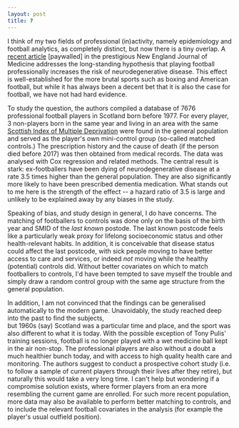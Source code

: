 ```yaml
---
layout: post
title: ?
---
```

I think of my two fields of professional (in)activity, namely 
epidemiology and football analytics, as completely distinct, but 
now there is a tiny overlap. 
A [recent article](https://www.nejm.org/doi/full/10.1056/NEJMoa1908483) 
[paywalled] in the prestigious New England Journal of Medicine addresses the
long-standing hypothesis that playing football professionally increases the
risk of neurodegenerative disease. This effect is well-established for the more
brutal sports such as boxing and American football, but while it has always
been a decent bet that it is also the case for football, we have not had hard 
evidence. 

To study the question, the authors compiled a database of 7676 professional
football players in Scotland born before 1977. For every player, 3 non-players
born in the same year and living in an area with the same 
[Scottish Index of Multiple Deprivation](https://www2.gov.scot/Topics/Statistics/SIMD)
were found in the general population and served as the player's own mini-control 
group (so-called matched controls.) The prescription history and the cause of 
death (if the person died before 2017) was then obtained from medical records.
The data was analysed with Cox regression and related methods. The central
result is stark: ex-footballers have been dying of neurodegenerative disease at a rate 
3.5 times higher than the general population. They are also 
significantly more likely to have been prescribed dementia medication. What
stands out to me here is the strength of the effect -- a hazard ratio of 3.5 is 
large and unlikely to be explained away by any biases in the study.

Speaking of bias, and study design in general, I do have concerns.
The matching of footballers to controls was done only on the basis of the birth
year and SMID of the _last known_ postode. The last known postcode feels like a 
particularly weak proxy for lifelong socioeconomic status and other 
health-relevant habits. In
addition, it is conceivable that disease status could affect the last postcode,
with sick people moving to have better access to care and services, or indeed
_not_ moving while the healthy (potential) controls did. Without better covariates
on which to match footballers to controls, I'd have been tempted to save myself 
the trouble and simply draw a random control group with the same age structure 
from the general population.

In addition, I am not convinced that the findings can be generalised 
automatically to the modern game.
Unavoidably, the study reached deep into the past to find the subjects,  
but 1960s (say) Scotland was a particular time and place, and the sport was also 
different to what it is today. With the possible exception of Tony
Pulis' training sessions, football is no longer played with a wet medicine ball 
kept in the air non-stop. The professional players are also without a
doubt a much healthier bunch today, and with access to high quality health care 
and monitoring. The authors suggest to conduct a prospective cohort study (i.e. to
follow a sample of current players through their lives after they retire), but
naturally this would take a very long time. I can't help but wondering if a compromise
solution exists, where former players from an era more resembling the current game
are enrolled. For such more recent population, more data may also be available
to perform better matching to controls, and to include the relevant football
covariates in the analysis (for example the player's usual outfield position).

